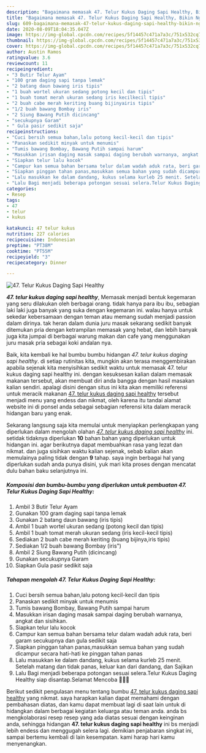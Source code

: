 ```yaml
---
description: "Bagaimana memasak 47. Telur Kukus Daging Sapi Healthy, Bikin Ngiler"
title: "Bagaimana memasak 47. Telur Kukus Daging Sapi Healthy, Bikin Ngiler"
slug: 609-bagaimana-memasak-47-telur-kukus-daging-sapi-healthy-bikin-ngiler
date: 2020-08-09T18:04:35.047Z
image: https://img-global.cpcdn.com/recipes/5f14457c471a7a3c/751x532cq70/47-telur-kukus-daging-sapi-healthy-foto-resep-utama.jpg
thumbnail: https://img-global.cpcdn.com/recipes/5f14457c471a7a3c/751x532cq70/47-telur-kukus-daging-sapi-healthy-foto-resep-utama.jpg
cover: https://img-global.cpcdn.com/recipes/5f14457c471a7a3c/751x532cq70/47-telur-kukus-daging-sapi-healthy-foto-resep-utama.jpg
author: Austin Ramos
ratingvalue: 3.6
reviewcount: 11
recipeingredient:
- "3 Butir Telur Ayam"
- "100 gram daging sapi tanpa lemak"
- "2 batang daun bawang iris tipis"
- "1 buah wortel ukuran sedang potong kecil dan tipis"
- "1 buah tomat merah ukuran sedang iris kecilkecil tipis"
- "2 buah cabe merah keriting buang bijinyairis tipis"
- "1/2 buah bawang Bombay iris"
- "2 Siung Bawang Putih dicincang"
- "secukupnya Garam"
- " Gula pasir sedikit saja"
recipeinstructions:
- "Cuci bersih semua bahan,lalu potong kecil-kecil dan tipis"
- "Panaskan sedikit minyak untuk menumis"
- "Tumis bawang Bombay, Bawang Putih sampai harum"
- "Masukkan irisan daging masak sampai daging berubah warnanya, angkat dan sisihkan."
- "Siapkan telur lalu kocok"
- "Campur kan semua bahan bersama telur dalam wadah aduk rata, beri garam secukupnya dan gula sedikit saja"
- "Siapkan pinggan tahan panas,masukkan semua bahan yang sudah dicampur secara hati-hati ke pinggan tahan panas"
- "Lalu masukkan ke dalam dandang, kukus selama kurleb 25 menit. Setelah matang dan tidak panas, keluar kan dari dandang, dan Sajikan"
- "Lalu Bagi menjadi beberapa potongan sesuai selera.Telur Kukus Daging Healthy siap disantap.Selamat Mencoba 🤗👩‍🍳"
categories:
- Resep
tags:
- 47
- telur
- kukus

katakunci: 47 telur kukus 
nutrition: 227 calories
recipecuisine: Indonesian
preptime: "PT38M"
cooktime: "PT55M"
recipeyield: "3"
recipecategory: Dinner

---
```



![47. Telur Kukus Daging Sapi Healthy](https://img-global.cpcdn.com/recipes/5f14457c471a7a3c/751x532cq70/47-telur-kukus-daging-sapi-healthy-foto-resep-utama.jpg)

<b><i>47. telur kukus daging sapi healthy</i></b>, Memasak menjadi bentuk kegemaran yang seru dilakukan oleh berbagai orang. tidak hanya para ibu ibu, sebagian laki laki juga banyak yang suka dengan kegemaran ini. walau hanya untuk sekedar kebersamaan dengan teman atau memang sudah menjadi passion dalam dirinya. tak heran dalam dunia juru masak sekarang sedikit banyak ditemukan pria dengan ketrampilan memasak yang hebat, dan lebih banyak juga kita jumpai di berbagai warung makan dan cafe yang menggunakan juru masak pria sebagai koki andalan nya.

Baik, kita kembali ke hal bumbu bumbu hidangan <i>47. telur kukus daging sapi healthy</i>. di setiap rutinitas kita, mungkin akan terasa menggembirakan apabila sejenak kita menyisihkan sedikit waktu untuk memasak 47. telur kukus daging sapi healthy ini. dengan kesuksesan kalian dalam memasak makanan tersebut, akan membuat diri anda bangga dengan hasil masakan kalian sendiri. apalagi disini dengan situs ini kita akan memiliki referensi untuk meracik makanan <u>47. telur kukus daging sapi healthy</u> tersebut menjadi menu yang endess dan nikmat, oleh karena itu tandai alamat website ini di ponsel anda sebagai sebagian referensi kita dalam meracik hidangan baru yang enak.




Sekarang langsung saja kita memulai untuk menyiapkan perlengkapan yang diperlukan dalam mengolah olahan <u><i>47. telur kukus daging sapi healthy</i></u> ini. setidak tidaknya diperlukan <b>10</b> bahan bahan yang diperlukan untuk hidangan ini. agar berikutnya dapat membuahkan rasa yang lezat dan nikmat. dan juga sisihkan waktu kalian sejenak, sebab kalian akan memulainya paling tidak dengan <b>9</b> tahap. saya ingin berbagai hal yang diperlukan sudah anda punya disini, yuk mari kita proses dengan mencatat dulu bahan baku selanjutnya ini.

<!--inarticleads1-->

##### Komposisi dan bumbu-bumbu yang diperlukan untuk pembuatan 47. Telur Kukus Daging Sapi Healthy:

1. Ambil 3 Butir Telur Ayam
1. Gunakan 100 gram daging sapi tanpa lemak
1. Gunakan 2 batang daun bawang (iris tipis)
1. Ambil 1 buah wortel ukuran sedang (potong kecil dan tipis)
1. Ambil 1 buah tomat merah ukuran sedang (iris kecil-kecil tipis)
1. Sediakan 2 buah cabe merah keriting (buang bijinya,iris tipis)
1. Sediakan 1/2 buah bawang Bombay (iris&#34;)
1. Ambil 2 Siung Bawang Putih (dicincang)
1. Gunakan secukupnya Garam
1. Siapkan  Gula pasir sedikit saja




<!--inarticleads2-->

##### Tahapan mengolah 47. Telur Kukus Daging Sapi Healthy:

1. Cuci bersih semua bahan,lalu potong kecil-kecil dan tipis
1. Panaskan sedikit minyak untuk menumis
1. Tumis bawang Bombay, Bawang Putih sampai harum
1. Masukkan irisan daging masak sampai daging berubah warnanya, angkat dan sisihkan.
1. Siapkan telur lalu kocok
1. Campur kan semua bahan bersama telur dalam wadah aduk rata, beri garam secukupnya dan gula sedikit saja
1. Siapkan pinggan tahan panas,masukkan semua bahan yang sudah dicampur secara hati-hati ke pinggan tahan panas
1. Lalu masukkan ke dalam dandang, kukus selama kurleb 25 menit. Setelah matang dan tidak panas, keluar kan dari dandang, dan Sajikan
1. Lalu Bagi menjadi beberapa potongan sesuai selera.Telur Kukus Daging Healthy siap disantap.Selamat Mencoba 🤗👩‍🍳




Berikut sedikit pengulasan menu tentang bumbu <u>47. telur kukus daging sapi healthy</u> yang nikmat. saya harapkan kalian dapat memahami dengan pembahasan diatas, dan kamu dapat membuat lagi di saat lain untuk di hidangkan dalam berbagai kegiatan keluarga atau teman anda. anda bs mengkolaborasi resep resep yang ada diatas sesuai dengan keinginan anda, sehingga hidangan <b>47. telur kukus daging sapi healthy</b> ini bs menjadi lebih endess dan menggugah selera lagi. demikian penjabaran singkat ini, sampai bertemu kembali di lain kesempatan. kami harap hari kamu menyenangkan.
